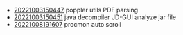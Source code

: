 - [20221003150447](/zet/20221003150447/README.md) poppler utils PDF parsing
- [20221003150451](/zet/20221003150451/README.md) java decompiler JD-GUI analyze jar file
- [20221008191607](/zet/20221008191607/README.md) procmon auto scroll
